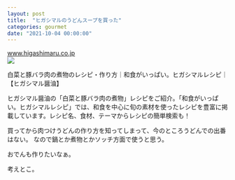 ```yaml
---
layout: post
title:  "ヒガシマルのうどんスープを買った"
categories: gourmet
date: "2021-10-04 00:00:00"
---
```



<div class="card">
  <a href="https://www.higashimaru.co.jp/recipe/udonsoup/udon10537.html"></a>
  <div class="card__header">
    <a href="https://www.higashimaru.co.jp/recipe/udonsoup/udon10537.html">www.higashimaru.co.jp</a>
  </div>
  <div class="card__image">
    <img src="https://www.higashimaru.co.jp/img/recipe/10537_pic.jpg">
  </div>
  <div class="card__title">
    <p>白菜と豚バラ肉の煮物のレシピ・作り方｜和食がいっぱい。ヒガシマルレシピ｜【ヒガシマル醤油】</p>
  </div>
  <div class="card__description">
    <p>ヒガシマル醤油の「白菜と豚バラ肉の煮物」レシピをご紹介。「和食がいっぱい。ヒガシマルレシピ」では、和食を中心に旬の素材を使ったレシピを豊富に掲載しています。レシピ名、食材、テーマからレシピの簡単検索も！</p>
  </div>
</div>


買ってから肉つけうどんの作り方を知ってしまって、今のところうどんでの出番はない。
なので鍋とか煮物とかソッチ方面で使うと思う。

おでんも作りたいなぁ。

考えとこ。

